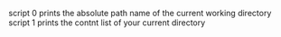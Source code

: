
script 0  prints the absolute path name of the current working directory
script 1 prints the contnt list of your current directory
